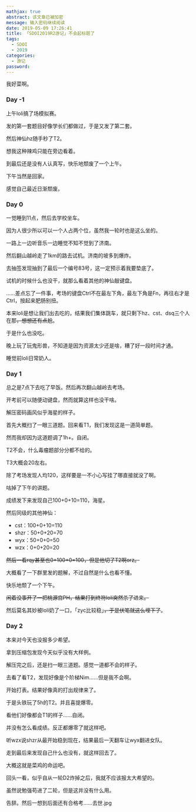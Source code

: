 ```yaml
---
mathjax: true
abstract: 该文章已被加密
message: 输入密码继续阅读
date: 2019-05-09 17:26:41
title: 「SDOI2019R2游记」不会起标题了
tags:
  - SDOI
  - 2019
categories:
  - 游记
password:
---
```

我好菜啊。

<!-- more -->

### Day -1

上午loli搞了场模拟赛。

发的第一套题目好像学长们都做过，于是又发了第二套。

然后神仙hz随手秒了T2。

想我这种辣鸡只能在旁边看着。

到最后还是没有人认真写，快乐地颓废了一个上午。

下午当然是回家。

感觉自己最近日渐颓废。

### Day 0

一觉睡到11点，然后去学校坐车。

因为人很少所以可以一个人占两个位，虽然我一轮时也是这么坐的。

一路上一边听音乐一边睡觉不知不觉到了济南。

然后翻山越岭走了1km的路去试机。济南的坡多到爆炸。

去抽签发现抽到了最后一个编号83号，这一定预示着我要垫底了。

试机的时候什么也没干，就那么看着其他的神仙敲键盘。

……差点忘了一件事，考场的键盘Ctrl不在最左下角，最左下角是Fn，再往右才是Ctrl，按起来肥肠别扭。

本来loli是想让我们出去吃的，结果我们集体跳车，就只剩下hz、cst、dsq三个人在那~~，想想还有点尬~~。

于是什么也没吃。

晚上玩了玩鬼形兽，不知道是因为资源太少还是啥，糟了好一段时间才通。

睡觉前loli日常奶人。

### Day 1

总之是7点下去吃了早饭。然后再次翻山越岭去考场。

开考前可以随便动键盘，然而就算这样也没干啥。

解压密码画风似乎海星的样子。

首先大概扫了一眼三道题。回来看T1，我们发现这是一道简单题。

然而我却因为这道题调了1h+。自闭。

T2不会，什么毒瘤题部分分都不给的。

T3大概会20左右。

除了考场发现人均120，这样要是一不小心写挂了哪直接就没了啊。

咕掉了下午的讲题。

成绩发下来发现自己100+0+10=110，海星。

然后同级的其他神仙：

- cst：100+0+10=110
- shzr：50+0+20=70
- wyx：50+0+0=50
- wzx：0+0+20=20

~~然后一看rqy甚至也0+100+0=100，但是他切了T2啊orz。~~

大概看了一下群里发的题解，不过自然是什么也看不懂。

快乐地颓了一个下午。

~~闲着没事开了一把桃源宫PH，结果打到终符loli突然杀了进来。~~

然后莫名其妙被loli奶了一口，「zyc比较稳」~~，于是伏笔就这么埋下了~~。

### Day 2

本来对今天也没报多少希望。

拿到压缩包发现今天似乎没有大样例。

解压完之后，还是扫一眼三道题。感觉一道都不会的样子。

去看了看T2，发现好像是个阶梯Nim……但是我不会啊。

开始打表。结果好像真的打出规律来了。

于是头铁玩了5h的T2。并且喜提爆零。

看他们好像都会T1的样子……自闭。

并没有怎么看成绩。反正都爆零了就这样吧。

听wzx说shzr从最开始稳到现在，结果最后一天翻车让wyx翻进女队。

走到最后来发现自己什么也没有，就这样回去了。

大概这就是菜鸡的命运吧。

回头一看，似乎自从一轮D2炸掉之后，我就不应该报太大希望的。

虽然说勉强苟进了二轮，但是这并没有什么用。

告辞。然后一想到后面还有合格考……去世.jpg
